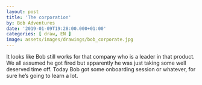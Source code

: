 ```yaml
---
layout: post
title: 'The corporation'
by: Bob Adventures
date: '2019-01-09T19:28:00.000+01:00'
categories: [ draw, EN ]
image: assets/images/drawings/bob_corporate.jpg
---
```


It looks like Bob still works for that company who is a leader in that product. We all assumed he got fired but apparently he was just taking some well deserved time off. Today Bob got some onboarding session or whatever, for sure he’s going to learn a lot.
